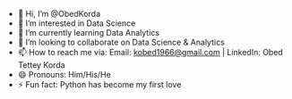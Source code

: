 - 👋 Hi, I’m @ObedKorda
- 👀 I’m interested in Data Science
- 🌱 I’m currently learning Data Analytics
- 💞️ I’m looking to collaborate on Data Science & Analytics
- 📫 How to reach me via: Email: kobed1966@gmail.com | LinkedIn: Obed Tettey Korda
- 😄 Pronouns: Him/His/He
- ⚡ Fun fact: Python has become my first love

<!---
ObedKorda/ObedKorda is a ✨ special ✨ repository because its `README.md` (this file) appears on your GitHub profile.
You can click the Preview link to take a look at your changes.
--->
